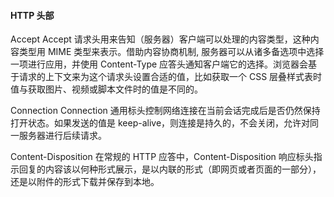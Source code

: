 #### HTTP 头部

Accept
Accept 请求头用来告知（服务器）客户端可以处理的内容类型，这种内容类型用 MIME 类型来表示。借助内容协商机制, 服务器可以从诸多备选项中选择一项进行应用，并使用 Content-Type 应答头通知客户端它的选择。浏览器会基于请求的上下文来为这个请求头设置合适的值，比如获取一个 CSS 层叠样式表时值与获取图片、视频或脚本文件时的值是不同的。

Connection
Connection 通用标头控制网络连接在当前会话完成后是否仍然保持打开状态。如果发送的值是 keep-alive，则连接是持久的，不会关闭，允许对同一服务器进行后续请求。

Content-Disposition
在常规的 HTTP 应答中，Content-Disposition 响应标头指示回复的内容该以何种形式展示，是以内联的形式（即网页或者页面的一部分），还是以附件的形式下载并保存到本地。
